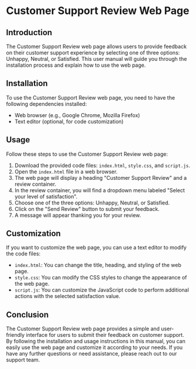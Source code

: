 # Customer Support Review Web Page

## Introduction
The Customer Support Review web page allows users to provide feedback on their customer support experience by selecting one of three options: Unhappy, Neutral, or Satisfied. This user manual will guide you through the installation process and explain how to use the web page.

## Installation
To use the Customer Support Review web page, you need to have the following dependencies installed:

- Web browser (e.g., Google Chrome, Mozilla Firefox)
- Text editor (optional, for code customization)

## Usage
Follow these steps to use the Customer Support Review web page:

1. Download the provided code files: `index.html`, `style.css`, and `script.js`.
2. Open the `index.html` file in a web browser.
3. The web page will display a heading "Customer Support Review" and a review container.
4. In the review container, you will find a dropdown menu labeled "Select your level of satisfaction".
5. Choose one of the three options: Unhappy, Neutral, or Satisfied.
6. Click on the "Send Review" button to submit your feedback.
7. A message will appear thanking you for your review.

## Customization
If you want to customize the web page, you can use a text editor to modify the code files:

- `index.html`: You can change the title, heading, and styling of the web page.
- `style.css`: You can modify the CSS styles to change the appearance of the web page.
- `script.js`: You can customize the JavaScript code to perform additional actions with the selected satisfaction value.

## Conclusion
The Customer Support Review web page provides a simple and user-friendly interface for users to submit their feedback on customer support. By following the installation and usage instructions in this manual, you can easily use the web page and customize it according to your needs. If you have any further questions or need assistance, please reach out to our support team.
